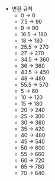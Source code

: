 
* 변환 규칙
    * 0 → 0
    * 7.5 → 90
    * 9 → 90
    * 16.5 → 180
    * 18 → 180
    * 25.5 → 270
    * 27 → 270
    * 34.5 → 360
    * 36 → 360
    * 43.5 → 450
    * 48 → 480
    * 55.5 → 570
    * 5 → 60
    * 10 → 120
    * 15 → 180
    * 20 → 240
    * 25 → 300
    * 30 → 360
    * 35 → 420
    * 40 → 480
    * 45 → 540
    * 50 → 600
    * 55 → 660
    * 60 → 720
    * 65 → 780
    * 70 → 840
